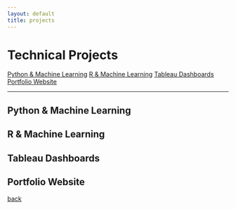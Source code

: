 ```yaml
---
layout: default
title: projects
---
```


# Technical Projects

<nav class="projects-nav">
  <a href="#python-ml">Python & Machine Learning</a>
  <a href="#r-ml">R & Machine Learning</a>
  <a href="#tableau">Tableau Dashboards</a>
  <a href="#portfolio">Portfolio Website</a>
</nav>

---

## <a name="python-ml"></a>Python & Machine Learning





## <a name="r-ml"></a>R & Machine Learning




## <a name="tableau"></a>Tableau Dashboards




## <a name="portfolio"></a>Portfolio Website




[back](./)
